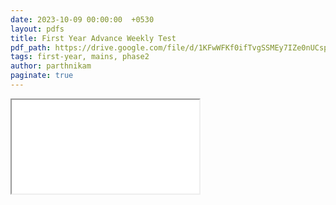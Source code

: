 ```yaml
---
date: 2023-10-09 00:00:00  +0530
layout: pdfs
title: First Year Advance Weekly Test
pdf_path: https://drive.google.com/file/d/1KFwWFKf0ifTvgSSMEy7IZe0nUCsp17xI/preview?usp=sharing
tags: first-year, mains, phase2
author: parthnikam
paginate: true
---
```


<iframe class="embed-pdf" src="{{ page.pdf_path }}#toolbar=0" seamless="seamless" scrolling="no" style="overflow:hidden"></iframe>
